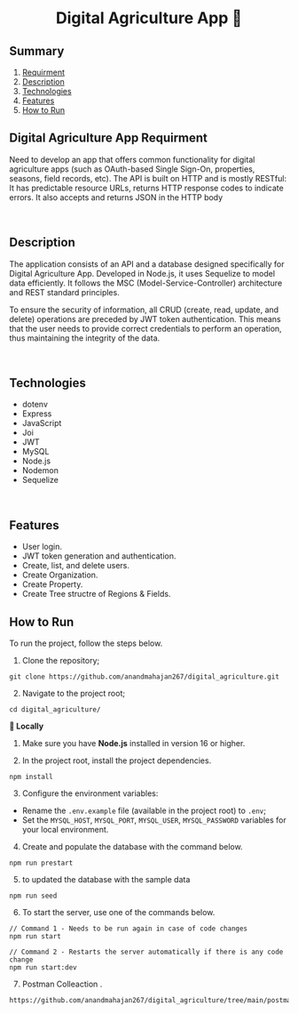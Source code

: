 <a name="readme-top"></a>

<h1 align="center">Digital Agriculture App 📑</h1>

## Summary
<ol>
  <li><a href="#digital-agriculture-app-requirment">Requirment</a></li>
  <li><a href="#description">Description</a></li>
  <li><a href="#technologies">Technologies</a></li>
  <li><a href="#features">Features</a></li>
  <li><a href="#how-to-run">How to Run</a></li>
</ol>


## Digital Agriculture App Requirment
Need to develop an app that offers common functionality for digital agriculture apps (such as OAuth-based Single Sign-On, properties, seasons, field records, etc). The API is built on HTTP and is mostly RESTful: It has predictable resource URLs, returns HTTP response codes to indicate errors. It also accepts and returns JSON in the HTTP body

<br/>

## Description
The application consists of an API and a database designed specifically for Digital Agriculture App. Developed in Node.js, it uses Sequelize to model data efficiently. It follows the MSC (Model-Service-Controller) architecture and REST standard principles.

To ensure the security of information, all CRUD (create, read, update, and delete) operations are preceded by JWT token authentication. This means that the user needs to provide correct credentials to perform an operation, thus maintaining the integrity of the data.

<br/>

## Technologies

- dotenv
- Express
- JavaScript
- Joi
- JWT
- MySQL
- Node.js
- Nodemon
- Sequelize

<br/>

## Features

<ul>
  <li>User login.</li>
  <li>JWT token generation and authentication.</li>
  <li>Create, list, and delete users.</li>
  <li>Create Organization.</li>
  <li>Create Property.</li>
  <li>Create Tree structre of Regions & Fields.</li>
</ul>

## How to Run

To run the project, follow the steps below.

1. Clone the repository;

```
git clone https://github.com/anandmahajan267/digital_agriculture.git
```

2. Navigate to the project root;

```
cd digital_agriculture/
```



  <summary><strong>💽 Locally</strong></summary>

1. Make sure you have **Node.js** installed in version 16 or higher.

2. In the project root, install the project dependencies.

```
npm install
```

3. Configure the environment variables:

- Rename the `.env.example` file (available in the project root) to `.env`;
- Set the `MYSQL_HOST`, `MYSQL_PORT`, `MYSQL_USER`, `MYSQL_PASSWORD` variables for your local environment.

4. Create and populate the database with the command below.

```
npm run prestart
```

5. to updated the database with the sample data

```
npm run seed
```
  
6. To start the server, use one of the commands below.

```
// Command 1 - Needs to be run again in case of code changes
npm run start

// Command 2 - Restarts the server automatically if there is any code change
npm run start:dev
```

7. Postman Colleaction .
```
https://github.com/anandmahajan267/digital_agriculture/tree/main/postman_collection
```

<br/>
